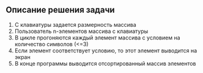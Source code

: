 ## Описание решения задачи

1. С клавиатуры задается размерность массива
2. Пользователь n-элементов массива с клавиатуры
3. В цикле прогоняются каждый элемент массива с условием на количество символов (<=3)
4. Если элемент соответствует условию, то этот элемент выводится на экран
5. В конце программы выводится отсортированный массив элементов